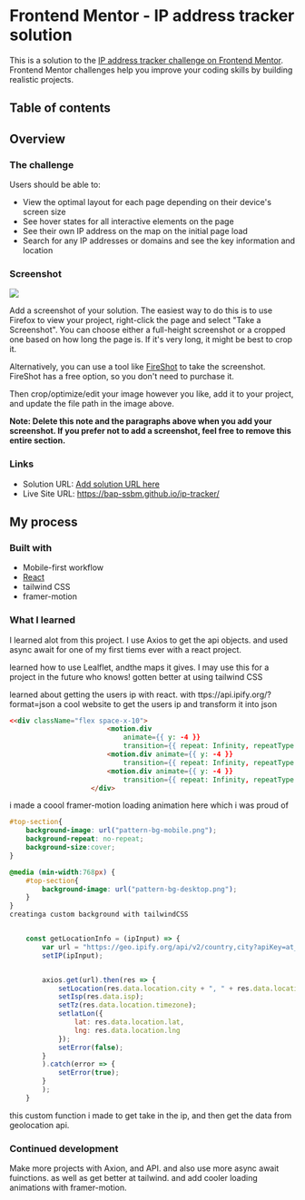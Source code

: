 # Frontend Mentor - IP address tracker solution

This is a solution to the [IP address tracker challenge on Frontend Mentor](https://www.frontendmentor.io/challenges/ip-address-tracker-I8-0yYAH0). Frontend Mentor challenges help you improve your coding skills by building realistic projects. 

## Table of contents



## Overview

### The challenge

Users should be able to:

- View the optimal layout for each page depending on their device's screen size
- See hover states for all interactive elements on the page
- See their own IP address on the map on the initial page load
- Search for any IP addresses or domains and see the key information and location

### Screenshot

![](https://prnt.sc/tU-CViAkQtrq)

Add a screenshot of your solution. The easiest way to do this is to use Firefox to view your project, right-click the page and select "Take a Screenshot". You can choose either a full-height screenshot or a cropped one based on how long the page is. If it's very long, it might be best to crop it.

Alternatively, you can use a tool like [FireShot](https://getfireshot.com/) to take the screenshot. FireShot has a free option, so you don't need to purchase it. 

Then crop/optimize/edit your image however you like, add it to your project, and update the file path in the image above.

**Note: Delete this note and the paragraphs above when you add your screenshot. If you prefer not to add a screenshot, feel free to remove this entire section.**

### Links

- Solution URL: [Add solution URL here](https://your-solution-url.com)
- Live Site URL: https://bap-ssbm.github.io/ip-tracker/

## My process

### Built with

- Mobile-first workflow
- [React](https://reactjs.org/) 
- tailwind CSS
- framer-motion

### What I learned

I learned alot from this project. I use Axios to get the api objects. and used async await for one of my first tiems ever with a react project.

learned how to use Lealflet, andthe maps it gives. I may use this for a project in the future who knows!
gotten better at using tailwind CSS

learned about getting the users ip with react.
with ttps://api.ipify.org/?format=json a cool website to get the users ip and transform it into json

```html
<<div className="flex space-x-10">
                        <motion.div
                            animate={{ y: -4 }}
                            transition={{ repeat: Infinity, repeatType: "mirror", ease: 'easeInOut' }} className="h-4 z-50 rounded-full bg-black w-4"></motion.div>
                        <motion.div animate={{ y: -4 }}
                            transition={{ repeat: Infinity, repeatType: "mirror", ease: 'easeInOut', delay: 0.1 }} className="h-4 z-50 rounded-full bg-black w-4"></motion.div>
                        <motion.div animate={{ y: -4 }}
                            transition={{ repeat: Infinity, repeatType: "mirror", ease: 'easeInOut', delay: 0.2 }} className="h-4 z-50 rounded-full bg-black w-4"></motion.div>
                    </div>

```
i made a coool framer-motion loading animation here which i was proud of 
```css
#top-section{
    background-image: url("pattern-bg-mobile.png");
    background-repeat: no-repeat;
    background-size:cover;
}

@media (min-width:768px) {
    #top-section{
        background-image: url("pattern-bg-desktop.png");
    }
}
creatinga custom background with tailwindCSS
```
```js

    const getLocationInfo = (ipInput) => {
        var url = "https://geo.ipify.org/api/v2/country,city?apiKey=at_iNzrQ939C8jKh8tqOdzAXMD9dLQLe&ipAddress=" + ipInput;
        setIP(ipInput);


        axios.get(url).then(res => {
            setLocation(res.data.location.city + ", " + res.data.location.region + " " + res.data.location.postalCode + " " + res.data.location.country);
            setIsp(res.data.isp);
            setTz(res.data.location.timezone);
            setlatLon({
                lat: res.data.location.lat,
                lng: res.data.location.lng
            });
            setError(false);
        }
        ).catch(error => {
            setError(true);
        }
        );
    }
```
this custom function i made to get take in the ip, and then get the data from geolocation api.


### Continued development

Make more projects with Axion, and API. and also use more async await fuinctions.
as well as get better at tailwind. and add cooler loading animations with framer-motion.

